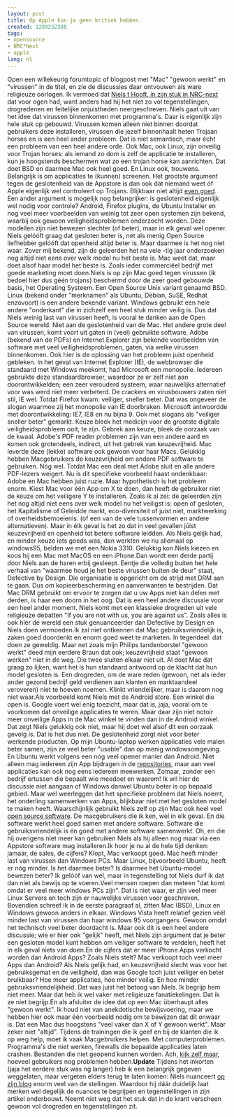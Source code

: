```yaml
---
layout: post
title: Op Apple kun je geen kritiek hebben.
created: 1289232388
tags:
- opensource
- NRC*Next
- apple
lang: nl
---
```

Open een willekeurig forumtopic of blogpost met "Mac" "gewoon werkt" en "virussen" in de titel, en zie de discussies daar ontvouwen als ware religieuze oorlogen. Ik vermoed dat [Niels t Hooft, in zijn stuk in NRC-next](http://www.nrcnext.nl/blog/2010/11/08/kritiek-op-geslotenheid-van-apple-is-gewoon-geneuzel-in-de-marge/) dat voor ogen had, want anders had hij het niet zo vol tegenstellingen, drogredenen en feitelijke onjuistheden neergeschreven. Niels gaat uit van het idee dat virussen binnenkomen met programma's. Daar is eigenlijk zijn hele stuk op gebouwd. Virussen komen alleen niet binnen doordat gebruikers deze installeren, virussen die jezelf binnenhaalt heten Trojaan horses en is een heel ander probleem. Dat is niet semantisch, maar écht een probleem van een heel andere orde. Ook Mac, ook Linux, zijn onveilig voor Trojan horses: als iemand zo dom is zelf de applicatie te installeren, kun je hoogstends beschermen wat zo een trojan horse kan aanrichten. Dat doet BSD en daarmee Mac ook heel goed. En Linux ook, trouwens. Belangrijk is om applicaties te (kunnen) screenen. Het grootste argument tegen de geslotenheid van de Appstore is dan ook dat niemand weet óf Apple eigenlijk wel controleert op Trojans. Blijkbaar niet altijd [even goed](http://www.boingboing.net/2009/11/05/iphone-game-dev-accu.html). Een ander argument is mogelijk nog belangrijker: is geslotenheid eigenlijk wel nodig voor controle? Android, Firefox plugins, de Ubuntu Installer en nog veel meer voorbeelden van weinig tot zeer open systemen zijn bekend, waarbij ook gewoon veiligheidsproblemen onderzocht worden. Deze modellen zijn niet bewezen slechter (of beter), maar in elk geval wel opener. Niels gelóóft graag dat gesloten beter is, net als menig Open Source liefhebber gelóóft dat openheid altijd beter is. Maar daarmee is het nog niet waar. Zover mij bekend, zijn de geleerden het na vele -tig jaar onderzoeken nog altijd niet eens over welk model nu het beste is. Mac weet dat, maar doet alsof haar model het beste is. Zoals ieder commerciëel bedrijf met goede marketing moet doen.Niels is op zijn Mac goed tegen virussen (ik bedoel hier dus géén trojans) beschermd door de zeer goed gebouwde basis, het Operating Systeem. Een Open Source Unix variant genaamd BSD. Linux (bekend onder "merknamen" als Ubuntu, Debian, SuSE, Redhat enzovoort) is een andere bekende variant. Windows gebruikt een hele andere "onderkant" die in zichzelf een heel stuk minder veilig is. Dus dat Niels weinig last van virussen heeft, is vooral te danken aan de Open Source wereld. Niet aan de geslotenheid van de Mac. Het andere grote deel van virussen, komt voort uit gaten in (veel) gebruikte software. Adobe (bekend van de PDFs) en Internet Explorer zijn bekende voorbeelden van software met veel veiligheidsproblemen, gaten, via welke virussen binnenkomen. Ook hier is de oplossing van het probleem juist openheid gebleken. In het geval van Internet Explorer (IE), de webbrowser die standaard met Windows meekomt, had Microsoft een monopolie. Iedereen gebruikte deze standaardbrowser, waardoor ze er zelf niet aan doorontwikkelden; een zeer verouderd systeem, waar nauwelijks alternatief voor was werd niet meer verbeterd. De crackers en virusbouwers zaten niet stil, IE wel. Totdat Firefox kwam: veiliger, sneller beter. Dat was ongeveer de slogan waarmee zij het monopolie van IE doorbraken. Microsoft antwoordde met doorontwikkeling: IE7, IE8 en nu bijna 9. Ook met slogans als "veiliger sneller beter" gemarkt. Keuze bleek het medicijn voor de grootste digitale veiligheidsprobleem ooit, te zijn. Gebrek aan keuze, bleek de oorzaak van de kwaal. Adobe's PDF reader problemen zijn van een andere aard en komen ook grotendeels, indirect, uit het gebrek van keuzevrijheid. Mac leverde deze (lekke) software ook gewoon voor haar Macs. Gelukkig hebben Macgebruikers de keuzevrijheid om andere PDF software te gebruiken. Nóg wel. Totdat Mac een deal met Adobe sluit en alle andere PDF-lezers weigert. Nu is dit specifieke voorbeeld haast ondenkbaar: Adobe en Mac hebben juist ruzie. Maar hypothetisch is het probleem enorm. Kiest Mac voor één App om X te doen, dan heeft de gebruiker niet de keuze om het veiligere Y te installeren. Zoals ik al zei: de geleerden zijn het nog altijd niet eens over welk model nu het veiligst is: open of gesloten, het Kapitalisme of Geleidde markt, eco-diversiteit of juist niet, marktwerking of overheidsbemoeienis. (of een van de vele tussenvormen en andere alternatieven). Maar in élk geval is het zo dat in veel gevallen júist keuzevrijheid en openheid tot betere software leidden. Als Niels gelijk had, en minder keuze iets goeds was, dan werkten we nu allemaal op windows95, belden we met een Nokia 3310. Gelukkig kon Niels kiezen en koos hij een Mac met MacOS en een iPhone.Dan wordt een derde partij door Niels aan de haren erbij gesleept. Eentje die volledig buiten het hele verhaal van "waarmee houd je het beste virussen buiten de deur" staat, Defective by Design. Die organisatie is opgericht om de strijd met DRM aan te gaan. Dus om kopieerbescherming en aanverwanten te bestrijden. Dat Mac DRM gebruikt om ervoor te zorgen dat u uw Apps niet kan delen met derden, is haar een doorn in het oog. Dat is een heel andere discussie voor een heel ander moment. Niels komt met een klassieke drogreden uit vele religieuze debatten "If you are not with us, you are against us". Zoals alles is ook hier de wereld een stuk genuanceerder dan Defective by Design en Niels doen vermoeden.Ik zal niet ontkennen dat Mac gebruiksvriendelijk is, zaken goed doordenkt en enorm goed weet te marketen. In tegendeel: dat doen ze geweldig. Maar net zoals mijn Philips tandenborstel "gewoon werkt" deed mijn eerdere Braun dat ook; keuzevrijheid staat "gewoon werken" niet in de weg. Die twee sluiten elkaar niet uit. Al doet Mac dat graag zo lijken, want het is hun standaard antwoord op de klacht dat hun model gesloten is. Een drogreden, om de ware reden (gewoon, net als ieder ander gezond bedrijf geld verdienen aan klanten en marktaandeel veroveren) niet te hoeven noemen. Klinkt vriendelijker, maar is daarom nog niet waar.Als voorbeeld komt Niels met de Android store. Een winkel die open is. Google voert wel enig toezicht, maar dat is, jaja, vooral om te voorkomen dat onveilige applicaties te weren. Maar daar zijn niet notoir meer onveilige Apps in de Mac winkel te  vinden dan in de Android winkel. Dat zegt Niels gelukkig ook niet, maar hij doet wel alsof dit een oorzaak gevolg is. Dat is het dus niet. De geslotenheid zorgt niet voor beter werkende producten. Op mijn Ubuntu-laptop werken applicaties vele malen beter samen, zijn ze veel beter "usable" dan op menig windowsomgeving. En Ubuntu werkt volgens een nóg veel opener manier dan Android. Niet alleen mag iedereen zijn App bijdragen in de [repositories](http://www.ubuntu.com/desktop/features#apps), maar aan veel applicaties kan ook nog eens iedereen meewerken. Zomaar, zonder een bedrijf ertussen die bepaalt wie meedoet en waarom! Ik wil hier de discussie niet aangaan of Windows danwel Ubuntu beter is op bepaald gebied. Maar wél weerleggen dat het specifieke probleem dat Niels noemt, het onderling samenwerken van Apps, blijkbaar niet met het gesloten model te maken heeft. Waarschijnlijk gebruikt Niels zelf op zijn Mac ook heel veel [open source software](http://www.opensourcemac.org/). De macgebruikers die ik ken, wel in elk geval. En die software werkt heel goed samen met andere software. Software die gebruiksvriendelijk is én goed met andere software samenwerkt. Oh, en die hij overigens niet meer kan gebruiken Niels als hij alleen nog maar via een Appstore software mag installeren.Ik hoor je nu al de hele tijd denken: jamaar, de sales, de cijfers? Klopt, Mac verkoopt goed. Mac heeft minder last van virussen dan Windows PCs. Maar Linux, bijvoorbeeld Ubuntu, heeft er nóg minder. Is het daarmee beter? Is daarmee het Ubuntu-model bewezen beter? Ik gelóóf van wel, maar in tegenstelling tot Niels durf ik dat dan niet als bewijs op te voeren.Veel mensen roepen dan meteen "dat komt omdat er veel meer windows PCs zijn". Dat is niet waar, er zijn veel meer Linux Servers en toch zijn er nauwelijks virussen voor geschreven. Bovendien schreef ik in de eerste paragraaf al, zitten Mac (BSD), Linux en Windows gewoon anders in elkaar. Windows Vista heeft relatief gezien véél minder last van virussen dan haar windows 95 voorgangers. Gewoon omdat het technisch veel beter doordacht is. Maar ook dit is een heel andere discussie; wie er hier ook "gelijk" heeft, met Niels zijn argument dat je beter een gesloten model kunt hebben om veiliger software te verdelen, heeft het in elk geval niets van doen.En de cijfers dat er meer iPhone Apps verkocht worden dan Android Apps? Zoals Niels stelt?  Mac verkoopt toch veel meer Apps dan Android? Als Niels gelijk had, en keuzevrijheid slecht was voor het gebruiksgemat en de veiligheid, dan was Google toch juist veiliger en beter bruikbaar? Hoe meer applicaties, hoe minder veilig. En hoe minder gebruiksvriendelijkheid. Dat was juist het betoog van Niels. Ik begrijp hem niet meer. Maar dat heb ik wel vaker met religieuze fanatiekelingen. Dat ik ze niet begrijp.En als afsluiter de idee dat op een Mac überhaupt alles "gewoon werkt". Ik houd niet van anekdotische bewijsvoering, maar we hebben hier ook maar één voorbeeld nodig om te bewijzen dat dit onwaar is. Dat een Mac dus hoogstens "veel vaker dan X of Y gewoon werkt". Maar zeker niet "altijd". Tijdens de trainingen die ik geef en bij de klanten die ik op weg help, moet ik vaak Macgebruikers helpen. Met computerproblemen. Programma's die niet werken, firewalls die bepaalde applicaties laten crashen. Bestanden die niet geopend kunnen worden. Ach, [kijk zelf maar](http://macwereld.nl/forum/apple_applicaties/), hoeveel gebruikers nog problemen hebben.**Update** Tijdens het inkorten (jaja het eerdere stuk was nǵ langer) heb ik een belangrijk gegeven weggelaten, maar vergeten elders terug te laten komen: Niels nuanceert [op zijn blog](http://nielsthooft.com/openheid-geslotenheid-vs-integratie-fragmentatie) enorm veel van de stellingen. Waardoor hij dáár duidelijk laat merken wel degelijk de nuances te begrijpen en tegenstellingen in zijn artikel onderbouwt. Neemt niet weg dat het stuk dat in de krant verscheen gewoon vol drogreden en tegenstellingen zit.
